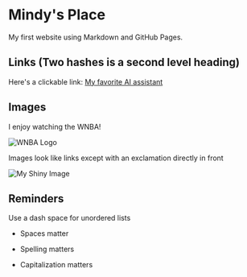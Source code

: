 # Mindy's Place

My first website using Markdown and GitHub Pages.

## Links (Two hashes is a second level heading)

Here's a clickable link: [My favorite AI assistant](https://chat.openai.com/)

## Images

I enjoy watching the WNBA!

![WNBA Logo](https://upload.wikimedia.org/wikipedia/en/thumb/b/bf/WNBA_logo.svg/320px-WNBA_logo.svg.png)


Images look like links except with an exclamation directly in front

![My Shiny Image](https://raw.githubusercontent.com/denisecase/pyshiny-penguins-dashboard-express/main/images/LocalAppRunning.JPG)

## Reminders

Use a dash space for unordered lists

- Spaces matter

- Spelling matters

- Capitalization matters
